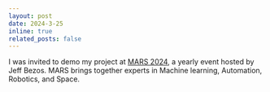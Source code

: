 ```yaml
---
layout: post
date: 2024-3-25
inline: true
related_posts: false
---
```


I was invited to demo my project at [MARS 2024](https://marsconference.com/), a yearly event hosted by Jeff Bezos. MARS brings together experts in Machine learning, Automation, Robotics, and Space. 